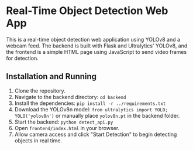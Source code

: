 
# Real-Time Object Detection Web App

This is a real-time object detection web application using YOLOv8 and a webcam feed. The backend is built with Flask and Ultralytics' YOLOv8, and the frontend is a simple HTML page using JavaScript to send video frames for detection.

## Installation and Running

1. Clone the repository.
2. Navigate to the backend directory: `cd backend`
3. Install the dependencies: `pip install -r ../requirements.txt`
4. Download the YOLOv8n model: `from ultralytics import YOLO; YOLO('yolov8n')` or manually place `yolov8n.pt` in the backend folder.
5. Start the backend: `python detect_api.py`
6. Open `frontend/index.html` in your browser.
7. Allow camera access and click "Start Detection" to begin detecting objects in real time.
